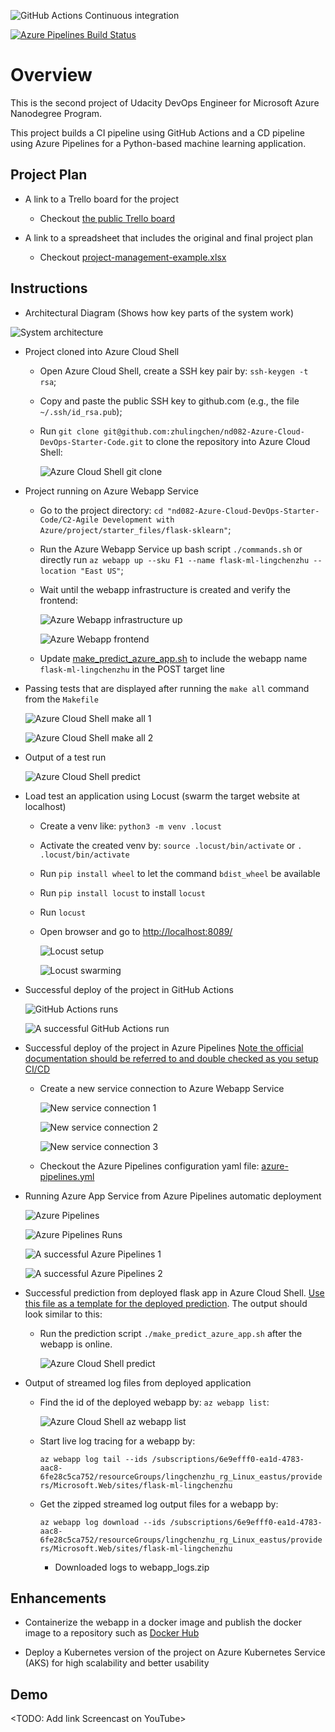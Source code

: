 ![GitHub Actions Continuous integration](https://github.com/zhulingchen/nd082-Azure-Cloud-DevOps-Starter-Code/workflows/Continuous%20integration/badge.svg)

[![Azure Pipelines Build Status](https://dev.azure.com/lingchenzhu/flask-ml-webapp/_apis/build/status/zhulingchen.nd082-Azure-Cloud-DevOps-Starter-Code?branchName=master)](https://dev.azure.com/lingchenzhu/flask-ml-webapp/_build/latest?definitionId=1&branchName=master)

# Overview

This is the second project of Udacity DevOps Engineer for Microsoft Azure Nanodegree Program.

This project builds a CI pipeline using GitHub Actions and a CD pipeline using Azure Pipelines for a Python-based machine learning application.

## Project Plan

* A link to a Trello board for the project

    * Checkout [the public Trello board](https://trello.com/b/ohN9CV9O/flash-ml-services)


* A link to a spreadsheet that includes the original and final project plan

    * Checkout [project-management-example.xlsx](../project-management-example.xlsx)

## Instructions

* Architectural Diagram (Shows how key parts of the system work)

![System architecture](../screenshots/system_architecture.png)

* Project cloned into Azure Cloud Shell

    * Open Azure Cloud Shell, create a SSH key pair by: `ssh-keygen -t rsa`;

    * Copy and paste the public SSH key to github.com (e.g., the file `~/.ssh/id_rsa.pub`);

    * Run `git clone git@github.com:zhulingchen/nd082-Azure-Cloud-DevOps-Starter-Code.git` to clone the repository into Azure Cloud Shell:

        ![Azure Cloud Shell git clone](../screenshots/azure_cloud_git_clone.png)

* Project running on Azure Webapp Service

    * Go to the project directory: `cd "nd082-Azure-Cloud-DevOps-Starter-Code/C2-Agile Development with Azure/project/starter_files/flask-sklearn"`;

    * Run the Azure Webapp Service up bash script `./commands.sh` or directly run `az webapp up --sku F1 --name flask-ml-lingchenzhu --location "East US"`;

    * Wait until the webapp infrastructure is created and verify the frontend:

        ![Azure Webapp infrastructure up](../screenshots/azure_cloud_az_webapp_up.png)

        ![Azure Webapp frontend](../screenshots/azure_webapp.png)

    * Update [make_predict_azure_app.sh](make_predict_azure_app.sh) to include the webapp name `flask-ml-lingchenzhu` in the POST target line

* Passing tests that are displayed after running the `make all` command from the `Makefile`

    ![Azure Cloud Shell make all 1](../screenshots/azure_cloud_make_all_1.png)

    ![Azure Cloud Shell make all 2](../screenshots/azure_cloud_make_all_2.png)

* Output of a test run

    ![Azure Cloud Shell predict](../screenshots/azure_cloud_make_predict_azure_app.png)

* Load test an application using Locust (swarm the target website at localhost)

    * Create a venv like: `python3 -m venv .locust`

    * Activate the created venv by: `source .locust/bin/activate` or `. .locust/bin/activate`

    * Run `pip install wheel` to let the command `bdist_wheel` be available

    * Run `pip install locust` to install `locust`

    * Run `locust`

    * Open browser and go to [http://localhost:8089/](http://localhost:8089/)

        ![Locust setup](../screenshots/locust_setup.png)

        ![Locust swarming](../screenshots/locust_swarming.png)

* Successful deploy of the project in GitHub Actions

    ![GitHub Actions runs](../screenshots/github_actions_runs.png)

    ![A successful GitHub Actions run](../screenshots/successful_github_actions_run.png)

* Successful deploy of the project in Azure Pipelines [Note the official documentation should be referred to and double checked as you setup CI/CD](https://docs.microsoft.com/en-us/azure/devops/pipelines/ecosystems/python-webapp?view=azure-devops)

    * Create a new service connection to Azure Webapp Service

        ![New service connection 1](../screenshots/new_service_connection_1.png)

        ![New service connection 2](../screenshots/new_service_connection_2.png)

        ![New service connection 3](../screenshots/new_service_connection_3.png)

    * Checkout the Azure Pipelines configuration yaml file: [azure-pipelines.yml](../../../../azure-pipelines.yml)

* Running Azure App Service from Azure Pipelines automatic deployment

    ![Azure Pipelines](../screenshots/azure_pipelines.png)

    ![Azure Pipelines Runs](../screenshots/azure_pipelines_runs.png)

    ![A successful Azure Pipelines 1](../screenshots/successful_azure_pipelines_run_1.png)

    ![A successful Azure Pipelines 2](../screenshots/successful_azure_pipelines_run_2.png)

* Successful prediction from deployed flask app in Azure Cloud Shell.  [Use this file as a template for the deployed prediction](https://github.com/udacity/nd082-Azure-Cloud-DevOps-Starter-Code/blob/master/C2-AgileDevelopmentwithAzure/project/starter_files/flask-sklearn/make_predict_azure_app.sh).
The output should look similar to this:

    * Run the prediction script `./make_predict_azure_app.sh` after the webapp is online.

        ![Azure Cloud Shell predict](../screenshots/azure_cloud_make_predict_azure_app.png)

* Output of streamed log files from deployed application

    * Find the id of the deployed webapp by: `az webapp list`:

        ![Azure Cloud Shell az webapp list](../screenshots/azure_cloud_az_webapp_list.png)

    * Start live log tracing for a webapp by:

        `az webapp log tail --ids /subscriptions/6e9efff0-ea1d-4783-aac8-6fe28c5ca752/resourceGroups/lingchenzhu_rg_Linux_eastus/providers/Microsoft.Web/sites/flask-ml-lingchenzhu`

    * Get the zipped streamed log output files for a webapp by:
        
        `az webapp log download --ids /subscriptions/6e9efff0-ea1d-4783-aac8-6fe28c5ca752/resourceGroups/lingchenzhu_rg_Linux_eastus/providers/Microsoft.Web/sites/flask-ml-lingchenzhu`

        * Downloaded logs to webapp_logs.zip

## Enhancements

* Containerize the webapp in a docker image and publish the docker image to a repository such as [Docker Hub](https://hub.docker.com/)

* Deploy a Kubernetes version of the project on Azure Kubernetes Service (AKS) for high scalability and better usability

## Demo 

<TODO: Add link Screencast on YouTube>


